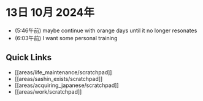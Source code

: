 # 13日 10月 2024年
- (5:46午前) maybe continue with orange days until it no longer resonates
- (6:03午前) I want some personal training

 



## Quick Links
- [[areas/life_maintenance/scratchpad]]
- [[areas/sashin_exists/scratchpad]]
- [[areas/acquiring_japanese/scratchpad]]
- [[areas/work/scratchpad]]
